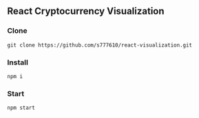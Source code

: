 ## React Cryptocurrency Visualization

### Clone
```
git clone https://github.com/s777610/react-visualization.git
```

### Install
```
npm i
```

### Start
```
npm start
```
